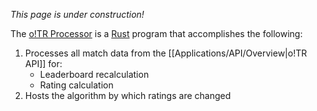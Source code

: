 _This page is under construction!_

The [o!TR Processor](https://github.com/osu-tournament-rating/otr-processor) is a [Rust](https://www.rust-lang.org/) program that accomplishes the following:

1. Processes all match data from the [[Applications/API/Overview|o!TR API]] for:
   - Leaderboard recalculation
   - Rating calculation
2. Hosts the algorithm by which ratings are changed

